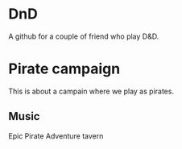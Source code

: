 # DnD

A github for a couple of friend who play D&D.

# Pirate campaign

This is about a campain where we play as pirates.

## Music
<a src="https://www.youtube.com/watch?v=LqVXs4enyG4&t=2s">Epic Pirate Adventure</a>
<a src="https://www.youtube.com/watch?v=wLlovxa3VJ0">tavern</a>
